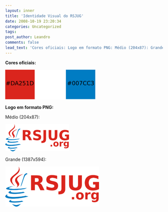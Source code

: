 ```yaml
---
layout: inner
title: 'Identidade Visual do RSJUG'
date: 2008-10-19 23:20:34
categories: Uncategorized
tags: 
post_author: Leandro
comments: false
lead_text: 'Cores oficiais: Logo em formato PNG: Médio (204x87): Grande (1387x594):'
---
```


<strong>Cores oficiais:</strong>

<a href="img/cores-rsjug.png"><img class="aligncenter size-full wp-image-85" title="cores-rsjug" src="img/cores-rsjug.png" alt="" width="288" height="94" /></a>

<strong>Logo em formato PNG:</strong>

Médio (204x87):

<a href="img/rsjug_logo.png"><img class="aligncenter size-full wp-image-84" title="rsjug_logo" src="img/rsjug_logo.png" alt="" width="204" height="87" /></a>

Grande (1387x594):

<a href="img/rsjug_logo-big.png"><img class="aligncenter size-medium wp-image-83" title="rsjug_logo-big" src="img/rsjug_logo-big.png" alt="" width="300" height="128" /></a>